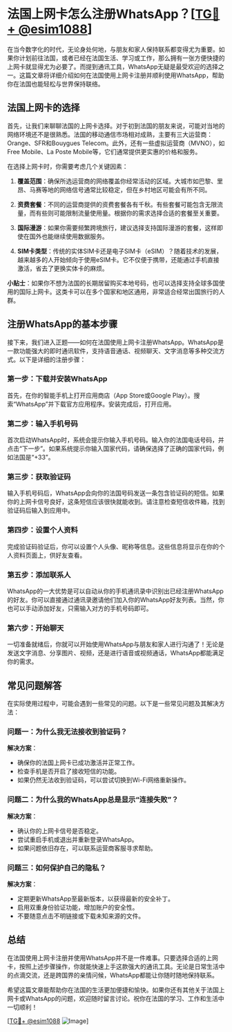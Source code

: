 # 法国上网卡怎么注册WhatsApp？[[TG💪+ @esim1088](https://t.me/s/esim1088)]

在当今数字化的时代，无论身处何地，与朋友和家人保持联系都变得尤为重要。如果你计划前往法国，或者已经在法国生活、学习或工作，那么拥有一张方便快捷的上网卡就显得尤为必要了。而提到通讯工具，WhatsApp无疑是最受欢迎的选择之一。这篇文章将详细介绍如何在法国使用上网卡注册并顺利使用WhatsApp，帮助你在法国也能轻松与世界保持联络。

## 法国上网卡的选择

首先，让我们来聊聊法国的上网卡选择。对于初到法国的朋友来说，可能对当地的网络环境还不是很熟悉。法国的移动通信市场相对成熟，主要有三大运营商：Orange、SFR和Bouygues Telecom。此外，还有一些虚拟运营商（MVNO），如Free Mobile、La Poste Mobile等，它们通常提供更实惠的价格和服务。

在选择上网卡时，你需要考虑几个关键因素：

1. **覆盖范围**：确保所选运营商的网络覆盖你经常活动的区域。大城市如巴黎、里昂、马赛等地的网络信号通常比较稳定，但在乡村地区可能会有所不同。
   
2. **资费套餐**：不同的运营商提供的资费套餐各有千秋。有些套餐可能包含无限流量，而有些则可能限制流量使用量。根据你的需求选择合适的套餐至关重要。

3. **国际漫游**：如果你需要频繁跨境旅行，建议选择支持国际漫游的套餐，这样即使在国外也能继续使用数据服务。

4. **SIM卡类型**：传统的实体SIM卡还是电子SIM卡（eSIM）？随着技术的发展，越来越多的人开始倾向于使用eSIM卡。它不仅便于携带，还能通过手机直接激活，省去了更换实体卡的麻烦。

**小贴士**：如果你不想为法国的长期居留购买本地号码，也可以选择支持全球多国使用的国际上网卡。这类卡可以在多个国家和地区通用，非常适合经常出国旅行的人群。

## 注册WhatsApp的基本步骤

接下来，我们进入正题——如何在法国使用上网卡注册WhatsApp。WhatsApp是一款功能强大的即时通讯软件，支持语音通话、视频聊天、文字消息等多种交流方式。以下是详细的注册步骤：

### 第一步：下载并安装WhatsApp

首先，在你的智能手机上打开应用商店（App Store或Google Play）。搜索“WhatsApp”并下载官方应用程序。安装完成后，打开应用。

### 第二步：输入手机号码

首次启动WhatsApp时，系统会提示你输入手机号码。输入你的法国电话号码，并点击“下一步”。如果系统提示你输入国家代码，请确保选择了正确的国家代码，例如法国是“+33”。

### 第三步：获取验证码

输入手机号码后，WhatsApp会向你的法国号码发送一条包含验证码的短信。如果你的上网卡信号良好，这条短信应该很快就能收到。请注意检查短信收件箱，找到验证码后输入到应用中。

### 第四步：设置个人资料

完成验证码验证后，你可以设置个人头像、昵称等信息。这些信息将显示在你的个人资料页面上，供好友查看。

### 第五步：添加联系人

WhatsApp的一大优势是可以自动从你的手机通讯录中识别出已经注册WhatsApp的好友。你可以直接通过通讯录邀请他们加入你的WhatsApp好友列表。当然，你也可以手动添加好友，只需输入对方的手机号码即可。

### 第六步：开始聊天

一切准备就绪后，你就可以开始使用WhatsApp与朋友和家人进行沟通了！无论是发送文字消息、分享图片、视频，还是进行语音或视频通话，WhatsApp都能满足你的需求。

## 常见问题解答

在实际使用过程中，可能会遇到一些常见的问题。以下是一些常见问题及其解决方法：

### 问题一：为什么我无法接收到验证码？

**解决方案**：
- 确保你的法国上网卡已成功激活并正常工作。
- 检查手机是否开启了接收短信的功能。
- 如果仍然无法收到验证码，可以尝试切换到Wi-Fi网络重新操作。

### 问题二：为什么我的WhatsApp总是显示“连接失败”？

**解决方案**：
- 确认你的上网卡信号是否稳定。
- 尝试重启手机或退出并重新登录WhatsApp。
- 如果问题依旧存在，可以联系运营商客服寻求帮助。

### 问题三：如何保护自己的隐私？

**解决方案**：
- 定期更新WhatsApp至最新版本，以获得最新的安全补丁。
- 启用双重身份验证功能，增加账户的安全性。
- 不要随意点击不明链接或下载未知来源的文件。

## 总结

在法国使用上网卡注册并使用WhatsApp并不是一件难事。只要选择合适的上网卡，按照上述步骤操作，你就能快速上手这款强大的通讯工具。无论是日常生活中的点滴交流，还是跨国界的亲情问候，WhatsApp都能让你随时随地保持联系。

希望这篇文章能帮助你在法国的生活更加便捷和愉快。如果你还有其他关于法国上网卡或WhatsApp的问题，欢迎随时留言讨论。祝你在法国的学习、工作和生活中一切顺利！

[[TG💪+ @esim1088](https://t.me/s/esim1088) ![Image](https://i.postimg.cc/4NQfJmqS/Snipaste-2025-05-13-00-14-12.png)]